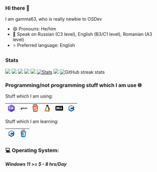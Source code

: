 ### Hi there 👋

I am gamma63, who is really newbie to OSDev

- 😄 Pronouns: He/him
- 🥶 Speak on Russian (C3 level), English (B3/C1 level), Romanian (A3 level)
- ⭐ Preferred language: English

### Stats
![](http://github-profile-summary-cards.vercel.app/api/cards/profile-details?username=gamma63) 
![](http://github-profile-summary-cards.vercel.app/api/cards/repos-per-language?username=gamma63)
![](http://github-profile-summary-cards.vercel.app/api/cards/most-commit-language?username=gamma63)
![](http://github-profile-summary-cards.vercel.app/api/cards/stats?username=gamma63)
![](http://github-profile-summary-cards.vercel.app/api/cards/productive-time?username=gamma63)
[![Stats](https://github-readme-stats.vercel.app/api?username=gamma63)](https://github.com/gamma63)
![](https://github-readme-activity-graph.vercel.app/graph?username=gamma63)
![GitHub streak stats](https://github-readme-streak-stats.herokuapp.com/?user=gamma63)  

### Programming/not programming stuff which I am use 🌐

Stuff which I am using:

| [<img src="https://raw.githubusercontent.com/github/explore/cfd26557025b2ccaa2d3d25f3e518e29ebea05c5/topics/csharp/csharp.png" alt="csharp logo" width="24">](https://learn.microsoft.com/en-us/dotnet/csharp/) | [<img src="https://raw.githubusercontent.com/github/explore/cfd26557025b2ccaa2d3d25f3e518e29ebea05c5/topics/bash/bash.png" alt="bash logo" width="24">](https://www.gnu.org/software/bash/manual/bash.html) | [<img src="https://raw.githubusercontent.com/github/explore/cfd26557025b2ccaa2d3d25f3e518e29ebea05c5/topics/html/html.png" alt="html logo" width="24">](https://html.spec.whatwg.org/) | [<img src="https://raw.githubusercontent.com/github/explore/cfd26557025b2ccaa2d3d25f3e518e29ebea05c5/topics/linux/linux.png" alt="linux logo" width="24">](https://kernel.org) | [<img src="https://raw.githubusercontent.com/github/explore/cfd26557025b2ccaa2d3d25f3e518e29ebea05c5/topics/markdown/markdown.png" alt="markdown logo" width="24">](https://daringfireball.net/projects/markdown/) | [<img src="https://raw.githubusercontent.com/github/explore/cfd26557025b2ccaa2d3d25f3e518e29ebea05c5/topics/c/c.png" alt="c logo" width="24">](https://www.iso.org/standard/74528.html)|
|---|---|---|---|---|---|

Stuff which I am learning:

| [<img src="https://raw.githubusercontent.com/github/explore/cfd26557025b2ccaa2d3d25f3e518e29ebea05c5/topics/c/c.png" alt="c logo" width="24">](https://www.iso.org/standard/74528.html)| [<img src="https://raw.githubusercontent.com/github/explore/cfd26557025b2ccaa2d3d25f3e518e29ebea05c5/topics/css/css.png" alt="css logo" width="24">](https://www.w3.org/TR/CSS/#css)
|---|---|

### 💻 Operating System: 
##### Windows 11                 >= 5 - 8 hrs/Day
